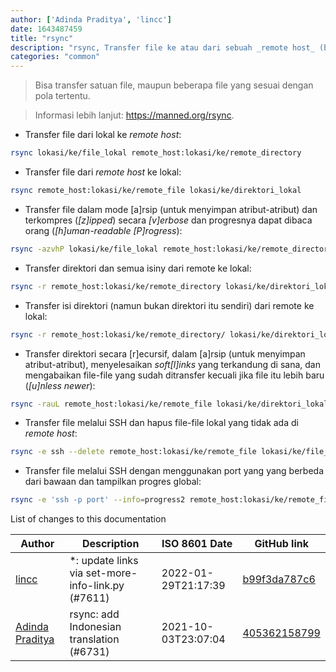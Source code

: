 ```yaml
---
author: ['Adinda Praditya', 'lincc']
date: 1643487459
title: "rsync"
description: "rsync, Transfer file ke atau dari sebuah _remote host_ (bukan di antara 2 _remote host_)."
categories: "common"
---
```

> Bisa transfer satuan file, maupun beberapa file yang sesuai dengan pola tertentu.

> Informasi lebih lanjut: <https://manned.org/rsync>.

- Transfer file dari lokal ke _remote host_:

```bash
rsync lokasi/ke/file_lokal remote_host:lokasi/ke/remote_directory
```

- Transfer file dari _remote host_ ke lokal:

```bash
rsync remote_host:lokasi/ke/remote_file lokasi/ke/direktori_lokal
```

- Transfer file dalam mode [a]rsip (untuk menyimpan atribut-atribut) dan terkompres (_[z]ipped_) secara _[v]erbose_ dan progresnya dapat dibaca orang (_[h]uman-readable [P]rogress_):

```bash
rsync -azvhP lokasi/ke/file_lokal remote_host:lokasi/ke/remote_directory
```

- Transfer direktori dan semua isiny dari remote ke lokal:

```bash
rsync -r remote_host:lokasi/ke/remote_directory lokasi/ke/direktori_lokal
```

- Transfer isi direktori (namun bukan direktori itu sendiri) dari remote ke lokal:

```bash
rsync -r remote_host:lokasi/ke/remote_directory/ lokasi/ke/direktori_lokal
```

- Transfer direktori secara [r]ecursif, dalam [a]rsip (untuk menyimpan atribut-atribut), menyelesaikan _soft[l]inks_ yang terkandung di sana, dan mengabaikan file-file yang sudah ditransfer kecuali jika file itu lebih baru (_[u]nless newer_):

```bash
rsync -rauL remote_host:lokasi/ke/remote_file lokasi/ke/direktori_lokal
```

- Transfer file melalui SSH dan hapus file-file lokal yang tidak ada di _remote host_:

```bash
rsync -e ssh --delete remote_host:lokasi/ke/remote_file lokasi/ke/file_lokal
```

- Transfer file melalui SSH dengan menggunakan port yang yang berbeda dari bawaan dan tampilkan progres global:

```bash
rsync -e 'ssh -p port' --info=progress2 remote_host:lokasi/ke/remote_file lokasi/ke/file_lokal
```
List of changes to this documentation


Author | Description | ISO 8601 Date | GitHub link
------|-----|-----|-----
[lincc](mailto:46962923+blueskyson@users.noreply.github.com) | *: update links via set-more-info-link.py (#7611) | 2022-01-29T21:17:39 | [b99f3da787c6](https://github.com/tldr-pages/tldr/commit/b99f3da787c6f43a545b9cb5ebd8265b1367fbc4)
[Adinda Praditya](mailto:apraditya@gmail.com) | rsync: add Indonesian translation (#6731) | 2021-10-03T23:07:04 | [405362158799](https://github.com/tldr-pages/tldr/commit/40536215879953ff65dc6e57722a3bcdf3a923ba)

